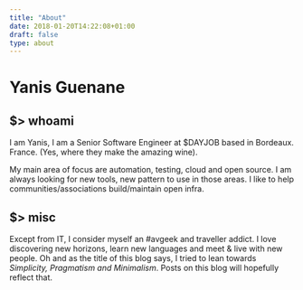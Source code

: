 ```yaml
---
title: "About"
date: 2018-01-20T14:22:08+01:00
draft: false
type: about
---
```



# Yanis Guenane


## $> whoami

I am Yanis, I am a Senior Software Engineer at $DAYJOB based in Bordeaux. France. (Yes, where they make the amazing wine).

My main area of focus are automation, testing, cloud and open source. I am always looking for new tools, new pattern to use in those areas.
I like to help communities/associations build/maintain open infra.


## $> misc

Except from IT, I consider myself an #avgeek and traveller addict. I love discovering new horizons, learn new languages and meet & live with new people.
Oh and as the title of this blog says, I tried to lean towards *Simplicity, Pragmatism and Minimalism*. Posts on this blog will hopefully reflect that.


